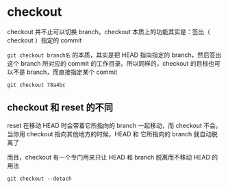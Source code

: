 # checkout

checkout 并不止可以切换 branch。checkout 本质上的功能其实是：签出（ checkout ）指定的 commit

`git checkout branch名` 的本质，其实是把 HEAD 指向指定的 branch，然后签出这个 branch 所对应的 commit 的工作目录。所以同样的，checkout 的目标也可以不是 branch，而直接指定某个 commit

`git checkout 78a4bc`

## checkout 和 reset 的不同

reset 在移动 HEAD 时会带着它所指向的 branch 一起移动，而 checkout 不会。当你用 checkout 指向其他地方的时候，HEAD 和 它所指向的 branch 就自动脱离了

而且，checkout 有一个专门用来只让 HEAD 和 branch 脱离而不移动 HEAD 的用法

`git checkout --detach`
